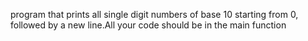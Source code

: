  program that prints all single digit numbers of base 10 starting from 0, followed by a new line.All your code should be in the main function

